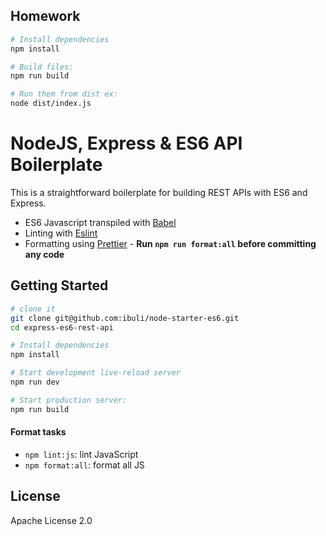 ## Homework

```sh
# Install dependencies
npm install

# Build files:
npm run build

# Run them from dist ex:
node dist/index.js

```
# NodeJS, Express & ES6 API Boilerplate

This is a straightforward boilerplate for building REST APIs with ES6 and Express.

- ES6 Javascript transpiled with [Babel](https://babeljs.io)
- Linting with [Eslint](https://eslint.org/)
- Formatting using [Prettier](https://prettier.io/) - **Run `npm run format:all` before committing any code**

## Getting Started

```sh
# clone it
git clone git@github.com:ibuli/node-starter-es6.git
cd express-es6-rest-api

# Install dependencies
npm install

# Start development live-reload server
npm run dev

# Start production server:
npm run build
```

#### Format tasks

- `npm lint:js`: lint JavaScript
- `npm format:all`: format all JS

## License

Apache License 2.0
